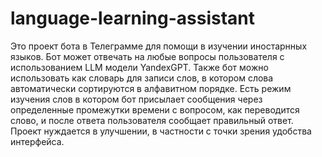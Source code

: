 # language-learning-assistant

Это проект бота в Телеграмме для помощи в изучении иностарнных языков. Бот может отвечать на любые вопросы пользователя с использованием LLM модели YandexGPT. Также бот можно использовать как словарь для записи слов, в котором слова автоматически сортируются в алфавитном  порядке. Есть режим изучения слов в котором бот присылает сообщения через определенные промежутки времени с вопросом, как переводится слово, и после ответа пользователя сообщает правильный ответ. Проект нуждается в улучшении, в частности с точки зрения удобства интерфейса.
